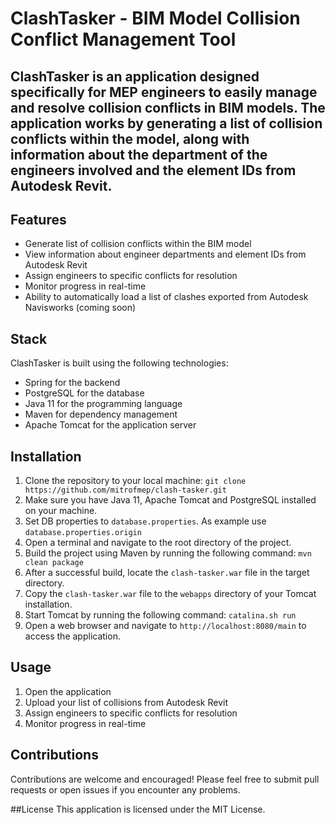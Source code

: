 # ClashTasker - BIM Model Collision Conflict Management Tool

ClashTasker is an application designed specifically for MEP engineers to easily manage and resolve collision conflicts in BIM models. The application works by generating a list of collision conflicts within the model, along with information about the department of the engineers involved and the element IDs from Autodesk Revit.
---

## Features
- Generate list of collision conflicts within the BIM model
- View information about engineer departments and element IDs from Autodesk Revit
- Assign engineers to specific conflicts for resolution
- Monitor progress in real-time
- Ability to automatically load a list of clashes exported from Autodesk Navisworks (coming soon)

## Stack
ClashTasker is built using the following technologies:
- Spring for the backend
- PostgreSQL for the database
- Java 11 for the programming language
- Maven for dependency management
- Apache Tomcat for the application server

## Installation
1. Clone the repository to your local machine:
   `git clone https://github.com/mitrofmep/clash-tasker.git`
2. Make sure you have Java 11, Apache Tomcat and PostgreSQL installed on your machine.
3. Set DB properties to `database.properties`. As example use `database.properties.origin`
4. Open a terminal and navigate to the root directory of the project.
5. Build the project using Maven by running the following command:
   `mvn clean package`
6. After a successful build, locate the `clash-tasker.war` file in the target directory.
7. Copy the `clash-tasker.war` file to the `webapps` directory of your Tomcat installation.
8. Start Tomcat by running the following command:
   `catalina.sh run`
9. Open a web browser and navigate to `http://localhost:8080/main` to access the application.

## Usage
1. Open the application
2. Upload your list of collisions from Autodesk Revit
3. Assign engineers to specific conflicts for resolution
4. Monitor progress in real-time

## Contributions
Contributions are welcome and encouraged! Please feel free to submit pull requests or open issues if you encounter any problems.

##License
This application is licensed under the MIT License.